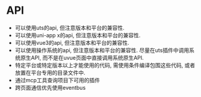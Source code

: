 # API
- 可以使用uts的api, 但注意版本和平台的兼容性.
- 可以使用uni-app x的api, 但注意版本和平台的兼容性.
- 可以使用vue3的api, 但注意版本和平台的兼容性.
- 可以使用操作系统的api, 但注意版本和平台的兼容性. 尽量在uts插件中调用系统原生API, 而不是在uvue页面中直接调用系统原生API.
- 特定平台或特定版本以上才能使用的代码, 需使用条件编译包围这些代码, 或者放置在平台专用的目录文件中.
- 通过mcp工具查询项目下可用的插件
- 跨页面通信优先使用eventbus